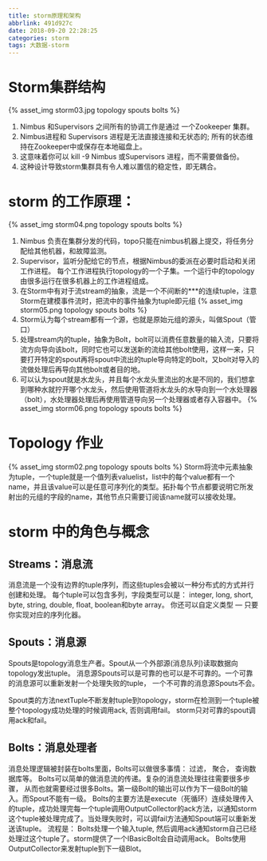```yaml
---
title: storm原理和架构
abbrlink: 491d927c
date: 2018-09-20 22:28:25
categories: storm
tags: 大数据-storm
---
```

# Storm集群结构

{% asset_img storm03.jpg topology spouts bolts %}
1. Nimbus 和Supervisors 之间所有的协调工作是通过 一个Zookeeper 集群。
1. Nimbus进程和 Supervisors 进程是无法直接连接和无状态的; 所有的状态维持在Zookeeper中或保存在本地磁盘上。
1. 这意味着你可以 kill -9 Nimbus 或Supervisors 进程，而不需要做备份。
1. 这种设计导致storm集群具有令人难以置信的稳定性，即无耦合。



# storm 的工作原理：

{% asset_img storm04.png topology spouts bolts %}
1. Nimbus 负责在集群分发的代码，topo只能在nimbus机器上提交，将任务分配给其他机器，和故障监测。
1. Supervisor，监听分配给它的节点，根据Nimbus的委派在必要时启动和关闭工作进程。 每个工作进程执行topology的一个子集。一个运行中的topology由很多运行在很多机器上的工作进程组成。
1. 在Storm中有对于流stream的抽象，流是一个不间断的***的连续tuple，注意Storm在建模事件流时，把流中的事件抽象为tuple即元组
{% asset_img storm05.png topology spouts bolts %}
1. Storm认为每个stream都有一个源，也就是原始元组的源头，叫做Spout（管口）
1. 处理stream内的tuple，抽象为Bolt，bolt可以消费任意数量的输入流，只要将流方向导向该bolt，同时它也可以发送新的流给其他bolt使用，这样一来，只要打开特定的spout再将spout中流出的tuple导向特定的bolt，又bolt对导入的流做处理后再导向其他bolt或者目的地。
1. 可以认为spout就是水龙头，并且每个水龙头里流出的水是不同的，我们想拿到哪种水就拧开哪个水龙头，然后使用管道将水龙头的水导向到一个水处理器（bolt），水处理器处理后再使用管道导向另一个处理器或者存入容器中。
{% asset_img storm06.png topology spouts bolts %} 
# Topology 作业
{% asset_img storm02.png topology spouts bolts %}
Storm将流中元素抽象为tuple，一个tuple就是一个值列表valuelist，list中的每个value都有一个name，并且该value可以是任意可序列化的类型。拓扑每个节点都要说明它所发射出的元组的字段的name，其他节点只需要订阅该name就可以接收处理。

# storm 中的角色与概念

## Streams：消息流
消息流是一个没有边界的tuple序列，而这些tuples会被以一种分布式的方式并行创建和处理。 每个tuple可以包含多列，字段类型可以是： integer, long, short, byte, string, double, float, boolean和byte array。 你还可以自定义类型 — 只要你实现对应的序列化器。
## Spouts：消息源
Spouts是topology消息生产者。Spout从一个外部源(消息队列)读取数据向topology发出tuple。 消息源Spouts可以是可靠的也可以是不可靠的。一个可靠的消息源可以重新发射一个处理失败的tuple， 一个不可靠的消息源Spouts不会。

Spout类的方法nextTuple不断发射tuple到topology，storm在检测到一个tuple被整个topology成功处理的时候调用ack, 否则调用fail。
storm只对可靠的spout调用ack和fail。

## Bolts：消息处理者
消息处理逻辑被封装在bolts里面，Bolts可以做很多事情： 过滤， 聚合， 查询数据库等。
Bolts可以简单的做消息流的传递。复杂的消息流处理往往需要很多步骤， 从而也就需要经过很多Bolts。第一级Bolt的输出可以作为下一级Bolt的输入。而Spout不能有一级。
Bolts的主要方法是execute（死循环）连续处理传入的tuple，成功处理完每一个tuple调用OutputCollector的ack方法，以通知storm这个tuple被处理完成了。当处理失败时，可以调fail方法通知Spout端可以重新发送该tuple。
流程是： Bolts处理一个输入tuple, 然后调用ack通知storm自己已经处理过这个tuple了。storm提供了一个IBasicBolt会自动调用ack。
Bolts使用OutputCollector来发射tuple到下一级Blot。

